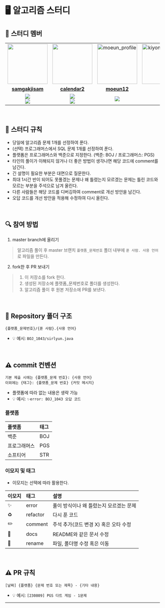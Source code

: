 # 🖥 알고리즘 스터디

## 🤖 스터디 멤버

<table>
  <tr>
    <td align="center">
      <a href="https://github.com/samgakjisam">
        <img src="https://avatars.githubusercontent.com/samgakjisam" width="130px;" alt="">
      </a>
    </td>
    <td align="center">
      <a href="https://github.com/calendar2">
        <img src="https://avatars.githubusercontent.com/calendar2" width="130px;" alt="">
      </a>
    </td>
    <td align="center">
      <a href="https://github.com/moeun12">
        <img src="https://avatars.githubusercontent.com/moeun12" width="130px;" alt="moeun_profile">
      </a>
    </td>
    <td align="center">
      <a href="https://github.com/badacura">
        <img src="https://avatars.githubusercontent.com/badacura" width="130px;" alt="kiyong_profile">
      </a>
    </td>
  </tr>
  <tr>
    <td align="center">
      <a href="https://github.com/samgakjisam">
        <b>samgakjisam</b>
      </a>
    </td>
    <td align="center">
      <a href="https://github.com/calendar2">
        <b>calendar2</b>
      </a>
    </td>
     <td align="center">
      <a href="https://github.com/moeun12">
        <b>moeun12</b>
      </a>
    </td>
  </tr>
  <tr> 
    <td align="center">
      <img src="https://img.shields.io/badge/Python-3776AB?style=for-the-badge&logo=python&logoColor=white"><br/>
      <img src="https://img.shields.io/badge/C++-007396?style=for-the-badge&logo=c++&logoColor=white">
    </td>
    <td align="center">
      <img src="https://img.shields.io/badge/Java-007396?style=for-the-badge&logo=java&logoColor=white"><br/>
      <img src="https://img.shields.io/badge/Python-3776AB?style=for-the-badge&logo=python&logoColor=white">
    </td>
    <td align="center">
      <img src="https://img.shields.io/badge/C++-007396?style=for-the-badge&logo=c++&logoColor=white">
    </td>
  </tr>
</table>

<br/>

## 📌 스터디 규칙

- 당일에 알고리즘 문제 1개를 선정하여 푼다.
- (선택) 프로그래머스에서 SQL 문제 1개를 선정하여 푼다.
- 플랫폼은 프로그래머스와 백준으로 지정한다. (백준: BOJ / 프로그래머스: PGS)
- 타인의 풀이가 이해되지 않거나 더 좋은 방법이 생각나면 해당 코드에 comment를 남긴다.
- 긴 설명이 필요한 부분은 대면으로 질문한다.
- 최대 1시간 반이 되어도 못풀겠는 문제나 왜 틀렸는지 모르겠는 문제는 틀린 코드와 모르는 부분을 주석으로 남겨 올린다.
- 다른 사람들은 해당 코드를 디버깅하여 comment로 개선 방안을 남긴다.
- 오답 코드를 개선 방안을 적용해 수정하여 다시 올린다.

<br/>

## 🔍 참여 방법
1. master branch에 올리기
> 알고리즘 풀이 후 master 브랜치 `플랫폼_문제번호` 폴더 내부에 `푼 사람. 사용 언어`로 파일을 만든다.

2. fork한 후 PR 보내기
>  1) 이 저장소를 fork 한다.
>  2) 생성된 저장소에 플랫폼_문제번호로 폴더를 생성한다.
>  3) 알고리즘 풀이 후 원본 저장소에 PR를 보낸다.

<br/>

## 📁 Repository 폴더 구조

```
{플랫폼_문제번호}/{푼 사람}.{사용 언어}
```

- 💡 예시: `BOJ_1043/sirlyun.java`

<br/>

## ⚠️ commit 컨벤션

```
기본 제출 시에는 {플랫폼_문제 번호}: {사용 언어}
이외에는 {태그}: {플랫폼_문제 번호} {커밋 메시지}
```

- 플랫폼에 따라 없는 내용은 생략 가능
- 💡 예시: `✨error: BOJ_1043 오답 코드`

### 플랫폼

| 플랫폼       | 태그 |
| :----------- | :--- |
| 백준         | BOJ  |
| 프로그래머스 | PGS  |
| 소프티어     | STR  |

### 이모지 및 태그

- 이모지는 선택에 따라 활용한다.

| 이모지 | 태그     | 설명                                    |
| :----- | :------- | :-------------------------------------- |
| ✨     | error    | 풀이 방식이나 왜 틀렸는지 모르겠는 문제 |
| ♻️     | refactor | 다시 푼 코드                            |
| ✏️     | comment  | 주석 추가(코드 변경 X) 혹은 오타 수정   |
| 📝     | docs     | README와 같은 문서 수정                 |
| 🚚     | rename   | 파일, 폴더명 수정 혹은 이동             |

<br/>

## ⚠️ PR 규칙

```
[날짜] {플랫폼} {문제 번호 또는 제목} - {기타 내용}
```

- 💡 예시: `[230809] PGS 다트 게임 - 1문제`

---

<br/>
